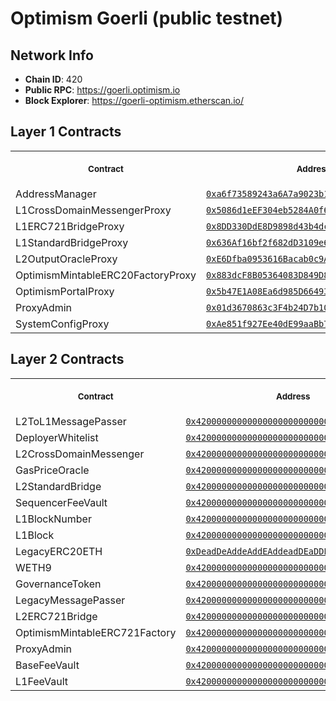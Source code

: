 # Optimism Goerli (public testnet)
## Network Info
- **Chain ID**: 420
- **Public RPC**: https://goerli.optimism.io
- **Block Explorer**: https://goerli-optimism.etherscan.io/
## Layer 1 Contracts
<table>
<tr>
<th>
<img width="506px" height="0px" />
<p><small>Contract</small></p>
</th>
<th>
<img width="506px" height="0px" />
<p><small>Address</small></p>
</th>
</tr>
<tr>
<td>
AddressManager
</td>
<td align="center">
<a href="https://goerli.etherscan.io/address/0xa6f73589243a6A7a9023b1Fa0651b1d89c177111">
<code>0xa6f73589243a6A7a9023b1Fa0651b1d89c177111</code>
</a>
</td>
</tr>
<tr>
<td>
L1CrossDomainMessengerProxy
</td>
<td align="center">
<a href="https://goerli.etherscan.io/address/0x5086d1eEF304eb5284A0f6720f79403b4e9bE294">
<code>0x5086d1eEF304eb5284A0f6720f79403b4e9bE294</code>
</a>
</td>
</tr>
<tr>
<td>
L1ERC721BridgeProxy
</td>
<td align="center">
<a href="https://goerli.etherscan.io/address/0x8DD330DdE8D9898d43b4dc840Da27A07dF91b3c9">
<code>0x8DD330DdE8D9898d43b4dc840Da27A07dF91b3c9</code>
</a>
</td>
</tr>
<tr>
<td>
L1StandardBridgeProxy
</td>
<td align="center">
<a href="https://goerli.etherscan.io/address/0x636Af16bf2f682dD3109e60102b8E1A089FedAa8">
<code>0x636Af16bf2f682dD3109e60102b8E1A089FedAa8</code>
</a>
</td>
</tr>
<tr>
<td>
L2OutputOracleProxy
</td>
<td align="center">
<a href="https://goerli.etherscan.io/address/0xE6Dfba0953616Bacab0c9A8ecb3a9BBa77FC15c0">
<code>0xE6Dfba0953616Bacab0c9A8ecb3a9BBa77FC15c0</code>
</a>
</td>
</tr>
<tr>
<td>
OptimismMintableERC20FactoryProxy
</td>
<td align="center">
<a href="https://goerli.etherscan.io/address/0x883dcF8B05364083D849D8bD226bC8Cb4c42F9C5">
<code>0x883dcF8B05364083D849D8bD226bC8Cb4c42F9C5</code>
</a>
</td>
</tr>
<tr>
<td>
OptimismPortalProxy
</td>
<td align="center">
<a href="https://goerli.etherscan.io/address/0x5b47E1A08Ea6d985D6649300584e6722Ec4B1383">
<code>0x5b47E1A08Ea6d985D6649300584e6722Ec4B1383</code>
</a>
</td>
</tr>
<tr>
<td>
ProxyAdmin
</td>
<td align="center">
<a href="https://goerli.etherscan.io/address/0x01d3670863c3F4b24D7b107900f0b75d4BbC6e0d">
<code>0x01d3670863c3F4b24D7b107900f0b75d4BbC6e0d</code>
</a>
</td>
</tr>
<tr>
<td>
SystemConfigProxy
</td>
<td align="center">
<a href="https://goerli.etherscan.io/address/0xAe851f927Ee40dE99aaBb7461C00f9622ab91d60">
<code>0xAe851f927Ee40dE99aaBb7461C00f9622ab91d60</code>
</a>
</td>
</tr>
</table>

## Layer 2 Contracts
<table>
<tr>
<th>
<img width="506px" height="0px" />
<p><small>Contract</small></p>
</th>
<th>
<img width="506px" height="0px" />
<p><small>Address</small></p>
</th>
</tr>
<tr>
<td>
L2ToL1MessagePasser
</td>
<td align="center">
<a href="https://goerli-optimism.etherscan.io//address/0x4200000000000000000000000000000000000016">
<code>0x4200000000000000000000000000000000000016</code>
</a>
</td>
</tr>
<tr>
<td>
DeployerWhitelist
</td>
<td align="center">
<a href="https://goerli-optimism.etherscan.io//address/0x4200000000000000000000000000000000000002">
<code>0x4200000000000000000000000000000000000002</code>
</a>
</td>
</tr>
<tr>
<td>
L2CrossDomainMessenger
</td>
<td align="center">
<a href="https://goerli-optimism.etherscan.io//address/0x4200000000000000000000000000000000000007">
<code>0x4200000000000000000000000000000000000007</code>
</a>
</td>
</tr>
<tr>
<td>
GasPriceOracle
</td>
<td align="center">
<a href="https://goerli-optimism.etherscan.io//address/0x420000000000000000000000000000000000000F">
<code>0x420000000000000000000000000000000000000F</code>
</a>
</td>
</tr>
<tr>
<td>
L2StandardBridge
</td>
<td align="center">
<a href="https://goerli-optimism.etherscan.io//address/0x4200000000000000000000000000000000000010">
<code>0x4200000000000000000000000000000000000010</code>
</a>
</td>
</tr>
<tr>
<td>
SequencerFeeVault
</td>
<td align="center">
<a href="https://goerli-optimism.etherscan.io//address/0x4200000000000000000000000000000000000011">
<code>0x4200000000000000000000000000000000000011</code>
</a>
</td>
</tr>
<tr>
<td>
L1BlockNumber
</td>
<td align="center">
<a href="https://goerli-optimism.etherscan.io//address/0x4200000000000000000000000000000000000013">
<code>0x4200000000000000000000000000000000000013</code>
</a>
</td>
</tr>
<tr>
<td>
L1Block
</td>
<td align="center">
<a href="https://goerli-optimism.etherscan.io//address/0x4200000000000000000000000000000000000015">
<code>0x4200000000000000000000000000000000000015</code>
</a>
</td>
</tr>
<tr>
<td>
LegacyERC20ETH
</td>
<td align="center">
<a href="https://goerli-optimism.etherscan.io//address/0xDeadDeAddeAddEAddeadDEaDDEAdDeaDDeAD0000">
<code>0xDeadDeAddeAddEAddeadDEaDDEAdDeaDDeAD0000</code>
</a>
</td>
</tr>
<tr>
<td>
WETH9
</td>
<td align="center">
<a href="https://goerli-optimism.etherscan.io//address/0x4200000000000000000000000000000000000006">
<code>0x4200000000000000000000000000000000000006</code>
</a>
</td>
</tr>
<tr>
<td>
GovernanceToken
</td>
<td align="center">
<a href="https://goerli-optimism.etherscan.io//address/0x4200000000000000000000000000000000000042">
<code>0x4200000000000000000000000000000000000042</code>
</a>
</td>
</tr>
<tr>
<td>
LegacyMessagePasser
</td>
<td align="center">
<a href="https://goerli-optimism.etherscan.io//address/0x4200000000000000000000000000000000000000">
<code>0x4200000000000000000000000000000000000000</code>
</a>
</td>
</tr>
<tr>
<td>
L2ERC721Bridge
</td>
<td align="center">
<a href="https://goerli-optimism.etherscan.io//address/0x4200000000000000000000000000000000000014">
<code>0x4200000000000000000000000000000000000014</code>
</a>
</td>
</tr>
<tr>
<td>
OptimismMintableERC721Factory
</td>
<td align="center">
<a href="https://goerli-optimism.etherscan.io//address/0x4200000000000000000000000000000000000017">
<code>0x4200000000000000000000000000000000000017</code>
</a>
</td>
</tr>
<tr>
<td>
ProxyAdmin
</td>
<td align="center">
<a href="https://goerli-optimism.etherscan.io//address/0x4200000000000000000000000000000000000018">
<code>0x4200000000000000000000000000000000000018</code>
</a>
</td>
</tr>
<tr>
<td>
BaseFeeVault
</td>
<td align="center">
<a href="https://goerli-optimism.etherscan.io//address/0x4200000000000000000000000000000000000019">
<code>0x4200000000000000000000000000000000000019</code>
</a>
</td>
</tr>
<tr>
<td>
L1FeeVault
</td>
<td align="center">
<a href="https://goerli-optimism.etherscan.io//address/0x420000000000000000000000000000000000001a">
<code>0x420000000000000000000000000000000000001a</code>
</a>
</td>
</tr>
</table>

